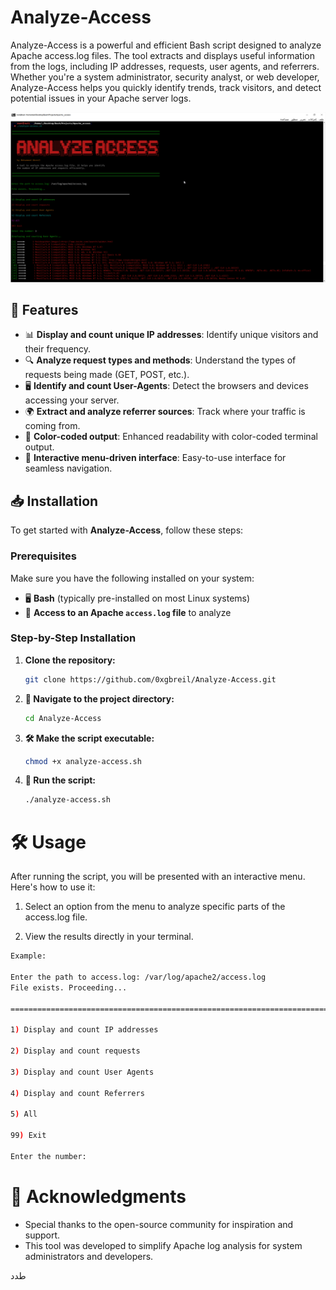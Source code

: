 # Analyze-Access

Analyze-Access is a powerful and efficient Bash script designed to analyze Apache access.log files. The tool extracts and displays useful information from the logs, including IP addresses, requests, user agents, and referrers. Whether you're a system administrator, security analyst, or web developer, Analyze-Access helps you quickly identify trends, track visitors, and detect potential issues in your Apache server logs.


![Analyze Access Screenshot 4](images/analyze-access8.png)


## 🚀 Features

- 📊 **Display and count unique IP addresses**: Identify unique visitors and their frequency.  
- 🔍 **Analyze request types and methods**: Understand the types of requests being made (GET, POST, etc.).  
- 🖥️ **Identify and count User-Agents**: Detect the browsers and devices accessing your server.  
- 🌍 **Extract and analyze referrer sources**: Track where your traffic is coming from.  
- 🎨 **Color-coded output**: Enhanced readability with color-coded terminal output.  
- 🔄 **Interactive menu-driven interface**: Easy-to-use interface for seamless navigation.  


## 📥 Installation

To get started with **Analyze-Access**, follow these steps:

### Prerequisites
Make sure you have the following installed on your system:

- 🖥️ **Bash** (typically pre-installed on most Linux systems)  
- 📂 **Access to an Apache `access.log` file** to analyze  

### Step-by-Step Installation

1. **Clone the repository:**
   ```bash
   git clone https://github.com/0xgbreil/Analyze-Access.git
   ```
2. **🔧 Navigate to the project directory:**
   ```bash
   cd Analyze-Access
   ```
3. **🛠 Make the script executable:**
   ```bash
   chmod +x analyze-access.sh
   ```

4. **🚀 Run the script:**
   ```bash
   ./analyze-access.sh
   ```

# 🛠 Usage

After running the script, you will be presented with an interactive menu. Here's how to use it:

1. Select an option from the menu to analyze specific parts of the access.log file.

2. View the results directly in your terminal.

```bash
Example:

Enter the path to access.log: /var/log/apache2/access.log
File exists. Proceeding...

==========================================================================================

1) Display and count IP addresses

2) Display and count requests

3) Display and count User Agents

4) Display and count Referrers

5) All

99) Exit

Enter the number: 
```

# 🙏 Acknowledgments

- Special thanks to the open-source community for inspiration and support.
- This tool was developed to simplify Apache log analysis for system administrators and developers.

 


 
  
طدد
